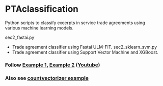 # PTAclassification
Python scripts to classify excerpts in service trade agreements using various machine learning models.


sec2_fastai.py 
  - Trade agreement classifier using Fastai ULM-FIT.
sec2_sklearn_svm.py
  - Trade agreement classifier using Support Vector Machine and XGBoost.
### Follow [Example 1](https://github.com/shreyans29/thesemicolon/blob/master/Text%20Analytics%20tfidf.ipynb), [Example 2](https://towardsdatascience.com/machine-learning-nlp-text-classification-using-scikit-learn-python-and-nltk-c52b92a7c73a)  ([Youtube](https://www.youtube.com/watch?v=bPYJi1E9xeM))
### Also see [countvectorizer example](http://adataanalyst.com/scikit-learn/countvectorizer-sklearn-example/) 
